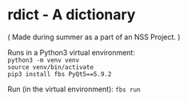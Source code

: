 # rdict - A dictionary
( Made during summer as a part of an NSS Project. )

Runs in a Python3 virtual environment:  
`python3 -m venv venv`  
`source venv/bin/activate`  
`pip3 install fbs PyQt5==5.9.2`  

Run (in the virtual environment):
`fbs run`

